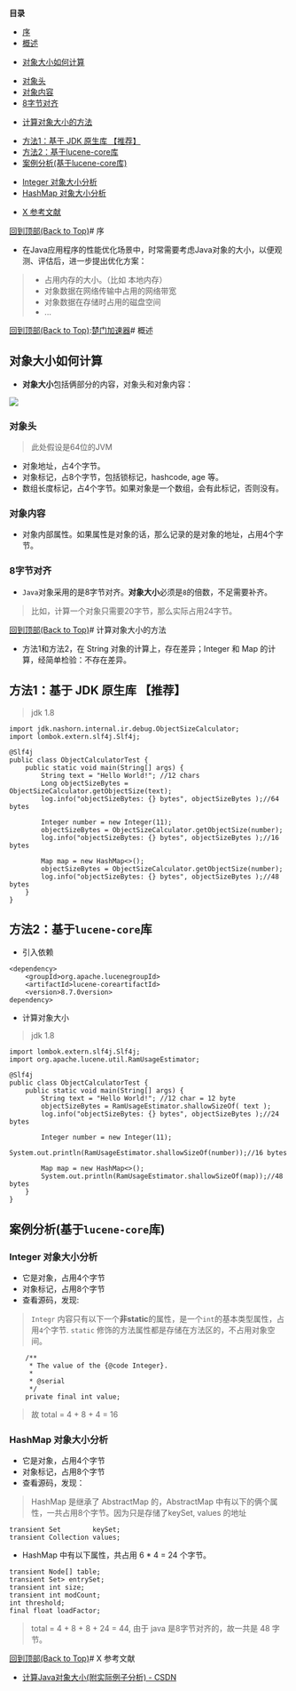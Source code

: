 **目录**

* [序](#_label0)
* [概述](#_label1)
+ [对象大小如何计算](#_lab2_1_0)
- [对象头](#_label3_1_0_0)
- [对象内容](#_label3_1_0_1)
- [8字节对齐](#_label3_1_0_2)

* [计算对象大小的方法](#_label2)
+ [方法1：基于 JDK 原生库 【推荐】](#_lab2_2_0)
+ [方法2：基于lucene\-core库](#_lab2_2_1)
+ [案例分析(基于lucene\-core库)](#_lab2_2_2)
- [Integer 对象大小分析](#_label3_2_2_0)
- [HashMap 对象大小分析](#_label3_2_2_1)

* [X 参考文献](#_label3)


[回到顶部(Back to Top)](#_labelTop)# 序


* 在Java应用程序的性能优化场景中，时常需要考虑Java对象的大小，以便观测、评估后，进一步提出优化方案：



> * 占用内存的大小。（比如 本地内存）
> * 对象数据在网络传输中占用的网络带宽
> * 对象数据在存储时占用的磁盘空间
> * ...


[回到顶部(Back to Top)](#_labelTop):[楚门加速器](https://chuanggeye.com)# 概述


## 对象大小如何计算


* **对象大小**包括俩部分的内容，对象头和对象内容：


![](https://img2024.cnblogs.com/blog/1173617/202501/1173617-20250109203514536-1485639451.png)


### 对象头



> 此处假设是64位的JVM


* 对象地址，占4个字节。
* 对象标记，占8个字节，包括锁标记，hashcode, age 等。
* 数组长度标记，占4个字节。如果对象是一个数组，会有此标记，否则没有。


### 对象内容


* 对象内部属性。如果属性是对象的话，那么记录的是对象的地址，占用4个字节。


### 8字节对齐


* `Java`对象采用的是8字节对齐。**对象大小**必须是`8`的倍数，不足需要补齐。



> 比如，计算一个对象只需要20字节，那么实际占用24字节。


[回到顶部(Back to Top)](#_labelTop)# 计算对象大小的方法


* 方法1和方法2，在 String 对象的计算上，存在差异；Integer 和 Map 的计算，经简单检验：不存在差异。


## 方法1：基于 JDK 原生库 【推荐】



> jdk 1\.8



```
import jdk.nashorn.internal.ir.debug.ObjectSizeCalculator;
import lombok.extern.slf4j.Slf4j;

@Slf4j
public class ObjectCalculatorTest {
    public static void main(String[] args) {
        String text = "Hello World!"; //12 chars
        Long objectSizeBytes = ObjectSizeCalculator.getObjectSize(text);
        log.info("objectSizeBytes: {} bytes", objectSizeBytes );//64 bytes

        Integer number = new Integer(11);
        objectSizeBytes = ObjectSizeCalculator.getObjectSize(number);
        log.info("objectSizeBytes: {} bytes", objectSizeBytes );//16 bytes

		Map map = new HashMap<>();
        objectSizeBytes = ObjectSizeCalculator.getObjectSize(number);
        log.info("objectSizeBytes: {} bytes", objectSizeBytes );//48 bytes
    }
}

```

## 方法2：基于`lucene-core`库


* 引入依赖



```
<dependency>
	<groupId>org.apache.lucenegroupId>
	<artifactId>lucene-coreartifactId>
	<version>8.7.0version>
dependency>

```

* 计算对象大小



> jdk 1\.8



```
import lombok.extern.slf4j.Slf4j;
import org.apache.lucene.util.RamUsageEstimator;

@Slf4j
public class ObjectCalculatorTest {
    public static void main(String[] args) {
        String text = "Hello World!"; //12 char = 12 byte
        objectSizeBytes = RamUsageEstimator.shallowSizeOf( text );
        log.info("objectSizeBytes: {} bytes", objectSizeBytes );//24 bytes
		
    	Integer number = new Integer(11);
        System.out.println(RamUsageEstimator.shallowSizeOf(number));//16 bytes

		Map map = new HashMap<>();
		System.out.println(RamUsageEstimator.shallowSizeOf(map));//48 bytes
    }
}

```

## 案例分析(基于`lucene-core`库)


### Integer 对象大小分析


* 它是对象，占用4个字节
* 对象标记，占用8个字节
* 查看源码，发现:



> `Integr` 内容只有以下一个**非static**的属性，是一个`int`的基本类型属性，占用`4`个字节.
> `static` 修饰的方法属性都是存储在方法区的，不占用对象空间。



```
    /**
     * The value of the {@code Integer}.
     *
     * @serial
     */
    private final int value;

```


> 故 total \= 4 \+ 8 \+ 4 \= 16


### HashMap 对象大小分析


* 它是对象，占用4个字节
* 对象标记，占用8个字节
* 查看源码，发现：



> HashMap 是继承了 AbstractMap 的，AbstractMap 中有以下的俩个属性，一共占用8个字节。因为只是存储了keySet, values 的地址



```
transient Set        keySet;
transient Collection values;

```

* HashMap 中有以下属性，共占用 6 \* 4 \= 24 个字节。



```
transient Node[] table;
transient Set> entrySet;
transient int size;
transient int modCount;
int threshold;
final float loadFactor;

```


> total \= 4 \+ 8 \+ 8 \+ 24 \= 44, 由于 java 是8字节对齐的，故一共是 48 字节。


[回到顶部(Back to Top)](#_labelTop)# X 参考文献


* [计算Java对象大小(附实际例子分析) \- CSDN](https://github.com)


